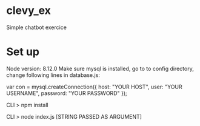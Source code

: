 # clevy_ex

Simple chatbot exercice

# Set up

Node version: 8.12.0
Make sure mysql is installed, go to to config directory, change following lines in database.js: 

var con = mysql.createConnection({
	host: "YOUR HOST",
	user: "YOUR USERNAME",
	password: "YOUR PASSWORD"
});


CLI > npm install

CLI > node index.js [STRING PASSED AS ARGUMENT]
